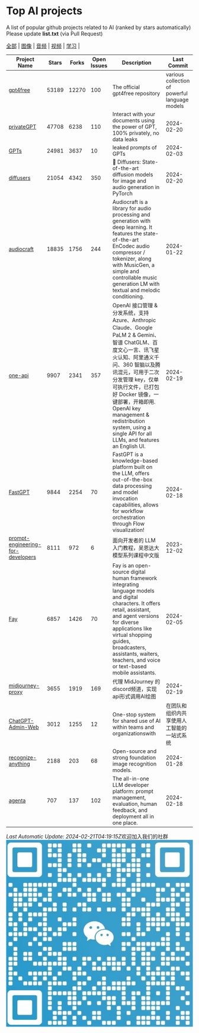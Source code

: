 # Top AI projects
A list of popular github projects related to AI (ranked by stars automatically)
Please update **list.txt** (via Pull Request)

<a href="./README.md">全部</a> |   <a href="./READMEpicture.md">图像</a> |   <a href="./READMEaudio.md">音频</a> | <a href="./READMEvideo.md">视频</a> | <a href="./READMElearn.md">学习</a> | 

| Project Name | Stars | Forks | Open Issues | Description | Last Commit |
| ------------ | ----- | ----- | ----------- | ----------- | ----------- |
| [gpt4free](https://github.com/xtekky/gpt4free) | 53189 | 12270 | 100 | The official gpt4free repository | various collection of powerful language models | 2024-02-19 |
| [privateGPT](https://github.com/imartinez/privateGPT) | 47708 | 6238 | 110 | Interact with your documents using the power of GPT, 100% privately, no data leaks | 2024-02-20 |
| [GPTs](https://github.com/linexjlin/GPTs) | 24981 | 3637 | 10 | leaked prompts of GPTs | 2024-02-03 |
| [diffusers](https://github.com/huggingface/diffusers) | 21054 | 4342 | 350 | 🤗 Diffusers: State-of-the-art diffusion models for image and audio generation in PyTorch | 2024-02-20 |
| [audiocraft](https://github.com/facebookresearch/audiocraft) | 18835 | 1756 | 244 | Audiocraft is a library for audio processing and generation with deep learning. It features the state-of-the-art EnCodec audio compressor / tokenizer, along with MusicGen, a simple and controllable music generation LM with textual and melodic conditioning. | 2024-01-22 |
| [one-api](https://github.com/songquanpeng/one-api) | 9907 | 2341 | 357 | OpenAI 接口管理 & 分发系统，支持 Azure、Anthropic Claude、Google PaLM 2 & Gemini、智谱 ChatGLM、百度文心一言、讯飞星火认知、阿里通义千问、360 智脑以及腾讯混元，可用于二次分发管理 key，仅单可执行文件，已打包好 Docker 镜像，一键部署，开箱即用. OpenAI key management & redistribution system, using a single API for all LLMs, and features an English UI. | 2024-02-19 |
| [FastGPT](https://github.com/labring/FastGPT) | 9844 | 2254 | 70 | FastGPT is a knowledge-based platform built on the LLM, offers out-of-the-box data processing and model invocation capabilities, allows for workflow orchestration through Flow visualization! | 2024-02-18 |
| [prompt-engineering-for-developers](https://github.com/datawhalechina/prompt-engineering-for-developers) | 8111 | 972 | 6 | 面向开发者的 LLM 入门教程，吴恩达大模型系列课程中文版 | 2023-12-02 |
| [Fay](https://github.com/xszyou/Fay) | 6857 | 1426 | 70 | Fay is an open-source digital human framework integrating language models and digital characters. It offers retail, assistant, and agent versions for diverse applications like virtual shopping guides, broadcasters, assistants, waiters, teachers, and voice or text-based mobile assistants. | 2024-02-05 |
| [midjourney-proxy](https://github.com/novicezk/midjourney-proxy) | 3655 | 1919 | 169 | 代理 MidJourney 的discord频道，实现api形式调用AI绘图 | 2024-02-19 |
| [ChatGPT-Admin-Web](https://github.com/AprilNEA/ChatGPT-Admin-Web) | 3012 | 1255 | 12 | One-stop system for shared use of AI within teams and organizationswith | 在团队和组织内共享使用人工智能的一站式系统 | 2023-12-27 |
| [recognize-anything](https://github.com/xinyu1205/recognize-anything) | 2188 | 203 | 68 | Open-source and strong foundation image recognition models. | 2024-01-28 |
| [agenta](https://github.com/Agenta-AI/agenta) | 707 | 137 | 102 | The all-in-one LLM developer platform: prompt management, evaluation, human feedback, and deployment all in one place. | 2024-02-18 |

*Last Automatic Update: 2024-02-21T04:19:15Z*欢迎加入我们的社群 ![](https://raw.githubusercontent.com/mouuii/picture/master/weichat.jpg) 